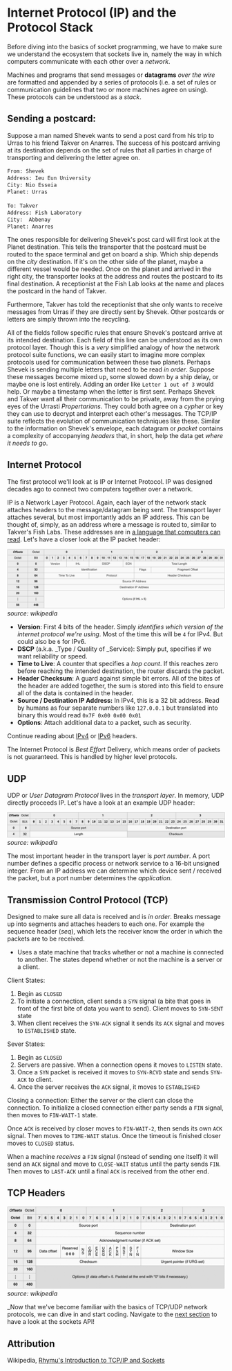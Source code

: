 # Internet Protocol (IP) and the Protocol Stack

Before diving into the basics of socket programming, we have to make sure we understand the ecosystem that sockets live in, namely the way in which computers communicate with each other over a _network_. 

Machines and programs that send messages or **datagrams** _over the wire_ are formatted and appended by a series of protocols (i.e. a set of rules or communication guidelines that two or more machines agree on using). These protocols can be understood as a _stack_.

## Sending a postcard: 
Suppose a man named Shevek wants to send a post card from his trip to Urras to his friend Takver on Anarres. The success of his postcard arriving at its destination depends on the set of rules that all parties in charge of transporting and delivering the letter agree on. 

```
From: Shevek
Address: Ieu Eun University
City: Nio Esseia        
Planet: Urras

To: Takver
Address: Fish Laboratory
City:  Abbenay
Planet: Anarres
```

The ones responsible for delivering Shevek's post card will first look at the Planet destination. This tells the transporter that the postcard must be routed to the space terminal and get on board a ship. Which ship depends on the _city_ destination. If it's on the other side of the planet, maybe a different vessel would be needed. Once on the planet and arrived in the right city, the transporter looks at the address and routes the postcard to its final destination. A receptionist at the Fish Lab looks at the name and places the postcard in the hand of Takver. 

Furthermore, Takver has told the receptionist that she only wants to receive messages from Urras if they are directly sent by Shevek. Other postcards or letters are simply thrown into the recycling.

All of the fields follow specific rules that ensure Shevek's postcard arrive at its intended destination. Each field of this line can be understood as its own protocol layer. Though this is a _very_ simplified analogy of how the network protocol suite functions, we can easily start to imagine more complex protocols used for communication between these two planets. Perhaps Shevek is sending multiple letters that need to be read _in order_. Suppose these messages become mixed up, some slowed down by a ship delay, or maybe one is lost entirely. Adding an order like `Letter 1 out of 3` would help. Or maybe a timestamp when the letter is first sent. Perhaps Shevek and Takver want all their communication to be private, away from the prying eyes of the Urrasti _Propertarians_. They could both agree on a _cypher_ or key they can use to decrypt and interpret each other's messages. The TCP/IP suite reflects the evolution of communication techniques like these. Similar to the information on Shevek's envelope, each datagram or _packet_ contains a complexity of accopanying _headers_ that, in short, help the data get _where it needs to go_.

## Internet Protocol

The first protocol we'll look at is IP or Internet Protocol. IP was designed decades ago to connect two computers together over a network.

IP is a Network Layer Protocol. Again, each layer of the network stack attaches headers to the message/datagram being sent. The transport layer attaches several, but most importantly adds an IP address. This can be thought of, simply, as an address where a message is routed to, similar to Takver's Fish Labs. These addresses are in [a language that computers can read](https://en.wikipedia.org/wiki/IP_address). Let's have a closer look at the IP packet header:

![ipv4 header](../assets/ipv4-header.png)
_source: wikipedia_

- **Version**: First 4 bits of the header. Simply _identifies which version of the internet protocol we're using_. Most of the time this will be `4` for IPv4. But could also be `6` for IPv6.
- **DSCP** (a.k.a. _Type / Quality of _Service): Simply put, specifies if we want reliability or speed. 
- **Time to Live**: A counter that specifies a _hop count_. If this reaches zero before reaching the intended destination, the router discards the packet. 
- **Header Checksum**: A guard against simple bit errors. All of the bites of the header are added together, the sum is stored into this field to ensure all of the data is contained in the header. 
- **Source / Destination IP Address:** In IPv4, this is a 32 bit address. Read by humans as four separate numbers like `127.0.0.1` but translated into binary this would read `0x7F 0x00 0x00 0x01`
- **Options**: Attach additional data to a packet, such as security.

Continue reading about [IPv4](https://en.wikipedia.org/wiki/IPv4) or [IPv6](https://en.wikipedia.org/wiki/IPv6_packet) headers.

The Internet Protocol is _Best Effort_ Delivery, which means order of packets is not guaranteed. This is handled by higher level protocols. 

## UDP
UDP or _User Datagram Protocol_ lives in the _transport layer_. In memory, UDP directly proceeds IP. Let's have a look at an example UDP header:

![UDP Header](../assets/udp-header.png)
_source: wikipedia_

The most important header in the transport layer is _port number_. A port number defines a specific process or network service to a 16-bit unsigned integer. From an IP address we can determine which device sent / received the packet, but a port number determines the _application_. 

## Transmission Control Protocol (TCP)
Designed to make sure all data is received and is _in order_. Breaks message up into segments and attaches headers to each one. For example the sequence header (_seq_), which lets the receiver know the order in which the packets are to be received. 
- Uses a state machine that tracks whether or not a machine is connected to another. The states depend whether or not the machine is a server or a client. 

Client States:
1. Begin as `CLOSED`
2. To initiate a connection, client sends a `SYN` signal (a bite that goes in front of the first bite of data you want to send). Client moves to `SYN-SENT` state
3. When client receives the `SYN-ACK` signal it sends its `ACK` signal and moves to `ESTABLISHED` state. 

Sever States:
1. Begin as `CLOSED`
2. Servers are passive. When a connection opens it moves to `LISTEN` state. 
3. Once a `SYN` packet is received it moves to `SYN-RCVD` state and sends `SYN-ACK` to client. 
4. Once the server receives the `ACK` signal, it moves to `ESTABLISHED`

Closing a connection:
Either the server or the client can close the connection. To initialize a closed connection either party sends a `FIN` signal, then moves to `FIN-WAIT-1` state. 

Once `ACK` is received by closer moves to `FIN-WAIT-2`, then sends its own `ACK` signal. Then moves to `TIME-WAIT` status. Once the timeout is finished closer moves to `CLOSED` status. 

When a machine _receives_ a `FIN` signal (instead of sending one itself) it will send an `ACK` signal and move to `CLOSE-WAIT` status until the party sends `FIN`. Then moves to `LAST-ACK` until a final `ACK` is received from the other end. 

## TCP Headers
![TCP HEADER](../assets/TCP_HEADER.png)
_source: wikipedia_

_Now that we've become familiar with the basics of TCP/UDP network protocols, we can dive in and start coding. Navigate to the [next section](2-socket-basics.md) to have a look at the sockets API!

## Attribution
Wikipedia, [Rhymu's Introduction to TCP/IP and Sockets](https://www.youtube.com/watch?v=C7CpfL1p6y0)



